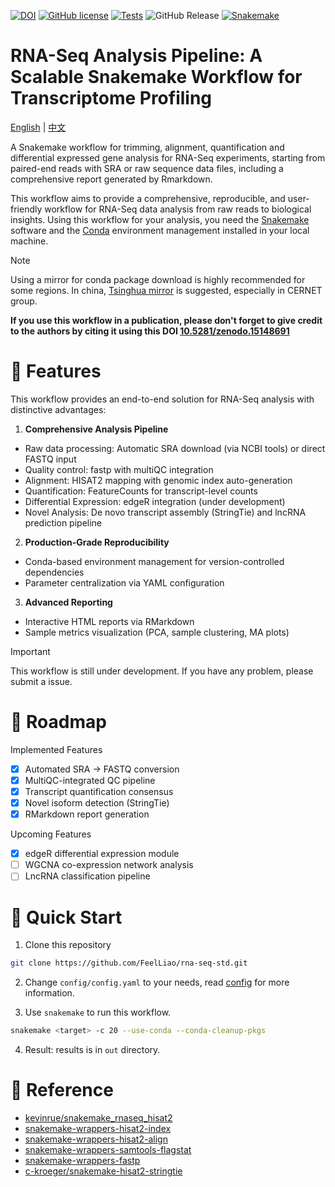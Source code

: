 [![DOI](https://zenodo.org/badge/DOI/10.5281/zenodo.15148691.svg)](https://doi.org/10.5281/zenodo.15148691)
[![GitHub license](https://img.shields.io/github/license/FeelLiao/rna-seq-std)](https://github.com/FeelLiao/rna-seq-std/blob/main/LICENSE)
[![Tests](https://github.com/FeelLiao/rna-seq-std/actions/workflows/test.yaml/badge.svg)](https://github.com/FeelLiao/rna-seq-std/actions/workflows/test.yaml)
![GitHub Release](https://img.shields.io/github/v/release/FeelLiao/rna-seq-std)
[![Snakemake](https://img.shields.io/badge/Snakemake->=8.25.3-green)](https://snakemake.readthedocs.io/en/stable/)

# RNA-Seq Analysis Pipeline: A Scalable Snakemake Workflow for Transcriptome Profiling

[English](./README.md) | [中文](./README_zh.md)

A Snakemake workflow for trimming, alignment, quantification and differential expressed gene analysis for RNA-Seq experiments, starting from paired-end reads with SRA or raw sequence data files, including a comprehensive report generated by Rmarkdown.

This workflow aims to provide a comprehensive, reproducible, and user-friendly workflow for RNA-Seq data analysis from raw reads to biological insights. Using this workflow for your analysis, you need the [Snakemake](https://snakemake.readthedocs.io/en/stable/index.html) software and the [Conda](https://www.anaconda.com/) environment management installed in your local machine.

> [!NOTE]  
> Using a mirror for conda package download is highly recommended for some regions. In china, [Tsinghua mirror](https://mirrors.tuna.tsinghua.edu.cn/help/anaconda/) is suggested, especially in CERNET group. 

**If you use this workflow in a publication, please don't forget to give credit to the authors by citing it using this DOI [10.5281/zenodo.15148691](https://doi.org/10.5281/zenodo.15148691)**

# 🌟 Features

This workflow provides an end-to-end solution for RNA-Seq analysis with distinctive advantages:

1. **Comprehensive Analysis Pipeline**
- Raw data processing: Automatic SRA download (via NCBI tools) or direct FASTQ input  
- Quality control: fastp with multiQC integration
- Alignment: HISAT2 mapping with genomic index auto-generation  
- Quantification: FeatureCounts for transcript-level counts  
- Differential Expression: edgeR integration (under development)  
- Novel Analysis: De novo transcript assembly (StringTie) and lncRNA prediction pipeline
 
2. **Production-Grade Reproducibility**
- Conda-based environment management for version-controlled dependencies  
- Parameter centralization via YAML configuration  
 
3. **Advanced Reporting**
- Interactive HTML reports via RMarkdown
- Sample metrics visualization (PCA, sample clustering, MA plots)

> [!Important]
> This workflow is still under development. If you have any problem, please submit a issue. 

# 🔭 Roadmap  
 
Implemented Features  
- [x] Automated SRA → FASTQ conversion  
- [x] MultiQC-integrated QC pipeline  
- [x] Transcript quantification consensus  
- [x] Novel isoform detection (StringTie)  
- [x] RMarkdown report generation  
 
Upcoming Features  
- [x] edgeR differential expression module  
- [ ] WGCNA co-expression network analysis  
- [ ] LncRNA classification pipeline 

# 🚀 Quick Start  

1. Clone this repository

```bash
git clone https://github.com/FeelLiao/rna-seq-std.git
```

2. Change `config/config.yaml` to your needs, read [config](config/README.md) for more information.

3. Use `snakemake` to run this workflow.

```bash
snakemake <target> -c 20 --use-conda --conda-cleanup-pkgs
```

4. Result: results is in `out` directory.

# 📑 Reference

- [kevinrue/snakemake_rnaseq_hisat2](https://github.com/kevinrue/snakemake_rnaseq_hisat2)
- [snakemake-wrappers-hisat2-index](https://snakemake-wrappers.readthedocs.io/en/stable/wrappers/bio/hisat2/index.html)
- [snakemake-wrappers-hisat2-align](https://snakemake-wrappers.readthedocs.io/en/stable/wrappers/bio/hisat2/align.html)
- [snakemake-wrappers-samtools-flagstat](https://snakemake-wrappers.readthedocs.io/en/stable/wrappers/bio/samtools/flagstat.html)
- [snakemake-wrappers-fastp](https://snakemake-wrappers.readthedocs.io/en/stable/wrappers/bio/fastp.html)
- [c-kroeger/snakemake-hisat2-stringtie](https://github.com/c-kroeger/snakemake-hisat2-stringtie)
 
 

 


